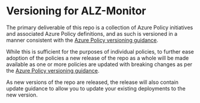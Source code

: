 # Versioning for ALZ-Monitor

The primary deliverable of this repo is a collection of Azure Policy initiatives and associated Azure Policy definitions, and as such is versioned in a manner consistent with the [Azure Policy versioning guidance](https://docs.microsoft.com/en-us/azure/governance/policy/concepts/versioning).

While this is sufficient for the purposes of individual policies, to further ease adoption of the policies a new release of the repo as a whole will be made available as one or more policies are updated with breaking changes as per the [Azure Policy versioning guidance](https://docs.microsoft.com/en-us/azure/governance/policy/concepts/versioning).

As new versions of the repo are released, the release will also contain update guidance to allow you to update your existing deployments to the new version.
